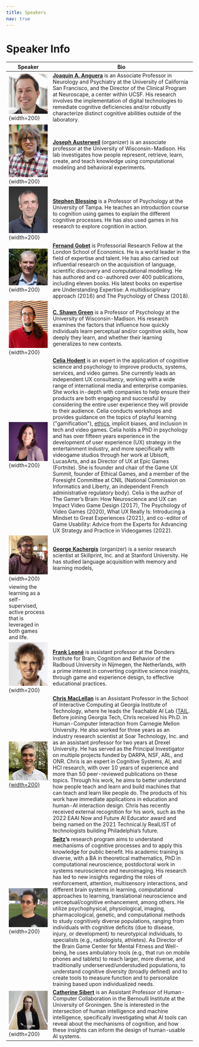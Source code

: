 ```yaml
---
title: Speakers
nav: true
---
```


# Speaker Info

| Speaker                 | Bio                                                             |
|-------------------------|-----------------------------------------------------------------|
| ![Joaquin A. Anguera](images/Anguera.png){width=200} | __[Joaquin A. Anguera](https://neuroscape.ucsf.edu/profile/joaquin-anguera/)__ is an Associate Professor in Neurology and Psychiatry at the University of California San Francisco, and the Director of the Clinical Program at Neuroscape, a center within UCSF. His research involves the implementation of digital technologies to remediate cognitive deficiencies and/or robustly characterize distinct cognitive abilities outside of the laboratory. |
| ![Joseph Austerweil](images/Austerweil.jpg){width=200} | __[Joseph Austerweil](https://psych.wisc.edu/staff/austerweil-joe/)__ (organizer) is an associate professor at the University of Wisconsin-Madison. His lab investigates how people represent, retrieve, learn, create, and teach knowledge using computational modeling and behavioral experiments. |
| ![Stephen Blessing](images/Blessing.jpeg){width=200} | __[Stephen Blessing](https://www.ut.edu/directory/blessing-stephen)__ is a Professor of Psychology at the University of Tampa. He teaches an introduction course to cognition using games to explain the different cognitive processes. He has also used games in his research to explore cognition in action. |
| ![Fernand Gobet](images/Gobet.png){width=200} | __[Fernand Gobet](https://www.liverpool.ac.uk/population-health/staff/fernand-gobet/)__ is Professorial Research Fellow at the London School of Economics. He is a world leader in the field of expertise and talent. He has also carried out influential research on the acquisition of language, scientific discovery and computational modelling. He has authored and co-authored over 400 publications, including eleven books. His latest books on expertise are Understanding Expertise: A multidisciplinary approach (2016) and The Psychology of Chess (2018). |
| ![C. Shawn Green](images/Green.jpeg){width=200} | __[C. Shawn Green](https://psych.wisc.edu/staff/green-c-shawn/)__ is a Professor of Psychology at the University of Wisconsin-Madison. His research examines the factors that influence how quickly individuals learn perceptual and/or cognitive skills, how deeply they learn, and whether their learning generalizes to new contexts. |
| ![Celia Hodent](images/Hodent.jpg){width=200} | __[Celia Hodent](https://celiahodent.com/)__ is an expert in the application of cognitive science and psychology to improve products, systems, services, and video games. She currently leads an independent UX consultancy, working with a wide range of international media and enterprise companies. She works in-depth with companies to help ensure their products are both engaging and successful by considering the entire user experience they will provide to their audience. Celia conducts workshops and provides guidance on the topics of playful learning ("gamification"), [ethics](https://ethicalgames.org/), implicit biases, and inclusion in tech and video games. Celia holds a PhD in psychology and has over fifteen years experience in the development of user experience (UX) strategy in the entertainment industry, and more specifically with videogame studios through her work at Ubisoft, LucasArts, and as Director of UX at Epic Games (Fortnite). She is founder and chair of the Game UX Summit, founder of Ethical Games, and a member of the Foresight Committee at CNIL (National Commission on Informatics and Liberty, an independent French administrative regulatory body). Celia is the author of The Gamer’s Brain: How Neuroscience and UX can Impact Video Game Design (2017), The Psychology of Video Games (2020), What UX Really Is: Introducing a Mindset to Great Experiences (2021), and co-editor of Game Usability: Advice from the Experts for Advancing UX Strategy and Practice in Videogames (2022). |
| ![George Kachergis](images/Kachergis.jpeg){width=200} | __[George Kachergis](https://www.kachergis.com/)__ (organizer) is a senior research scientist at Skillprint, Inc. and at Stanford University. He has studied language acquisition with memory and learning models,
viewing the learning as a self-supervised, active process that is leveraged in both games and life. |
| ![Frank Leoné](images/Leone.jpg){width=200} | __[Frank Leoné](https://www.ru.nl/en/people/leone-f)__ is assistant professor at the Donders Institute for Brain, Cognition and Behavior of the Radboud University in Nijmegen, the Netherlands, with a prime interest in converting cognitive science insights, through game and experience design, to effective educational practices. |
| [![Chris MacLellan](images/MacLellan.jpg){width=200}](https://chrismaclellan.com) | __[Chris MacLellan](https://chrismaclellan.com)__ is an Assistant Professor in the School of Interactive Computing at Georgia Institute of Technology, where he leads the Teachable AI Lab ([TAIL](https://tail.cc.gatech.edu). Before joining Georgia Tech, Chris received his Ph.D. in Human-Computer Interaction from Carnegie Mellon University. He also worked for three years as an industry research scientist at Soar Technology, Inc. and as an assistant professor for two years at Drexel University. He has served as the Principal Investigator on multiple projects funded by DARPA, NSF, ARL, and ONR. Chris is an expert in Cognitive Systems, AI, and HCI research, with over 10 years of experience and more than 50 peer-reviewed publications on these topics. Through his work, he aims to better understand how people teach and learn and build machines that can teach and learn like people do. The products of his work have immediate applications in education and human-AI interaction design. Chris has recently received external recognition for his work, such as the 2022 EAAI Now and Future AI Educator award and being named on the 2021 Technical.ly RealLIST of technologists building Philadelphia’s future. |
| ![Aaron Seitz](images/Seitz.jpg){width=200} | __[Seitz](https://camd.northeastern.edu/faculty/aaron-seitz/)’s__ research program aims to understand mechanisms of cognitive processes and to apply this knowledge for public benefit. His academic training is diverse, with a BA in theoretical mathematics, PhD in computational neuroscience, postdoctoral work in systems neuroscience and neuroimaging. His research has led to new insights regarding the roles of reinforcement, attention, multisensory interactions, and different brain systems in learning, computational approaches to learning, translational neuroscience and perceptual/cognitive enhancement, among others. He utilize psychophysical, physiological, imaging, pharmacological, genetic, and computational methods to study cognitively diverse populations, ranging from individuals with cognitive deficits (due to disease, injury, or development) to neurotypical individuals, to specialists (e.g., radiologists, athletes). As Director of the Brain Game Center for Mental Fitness and Well-being, he uses ambulatory tools (e.g., that run on mobile phones and tablets) to reach larger, more diverse, and traditionally underserved/understudied populations, to understand cognitive diversity (broadly defined) and to create tools to measure function and to personalize training based upon individualized needs. |
| ![Catherine Sibert](images/Sibert.jpg){width=200} | __[Catherine Sibert](https://www.catherinesibert.com/)__ is an Assistant Professor of Human-Computer Collaboration in the Bernoulli Institute at the University of Groningen. She is interested in the intersection of human intelligence and machine intelligence, specifically investigating what AI tools can reveal about the mechanisms of cognition, and how these insights can inform the design of human-usable AI systems. |